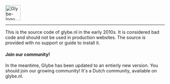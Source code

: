 <a href="https://bas.dev" target="_blank" rel="noopener">
	<img src="https://cdn.glybe.nl/public/brand/96h/logo-horizontal.png" alt="Glybe-logo" height="48"/>
</a>

---

This is the source code of glybe.nl in the early 2010s. It is considered bad code and should not
 be used in production websites. The source is provided with no support or guide to install it.
 
#### Join our community!
In the meantime, Glybe has been updated to an entierly new version. You should join our growing
community! It's a Dutch community, available on glybe.nl.
